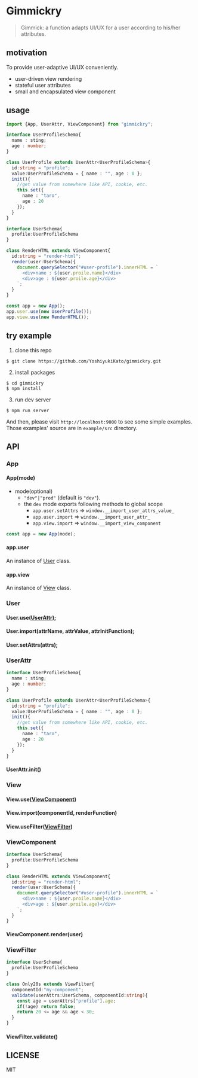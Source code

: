 # Gimmickry
> Gimmick: a function adapts UI/UX for a user according to his/her attributes.

## motivation
To provide user-adaptive UI/UX conveniently.

- user-driven view rendering
- stateful user attributes
- small and encapsulated view component

## usage

```ts
import {App, UserAttr, ViewComponent} from "gimmickry";

interface UserProfileSchema{
  name : sting;
  age : number;
}

class UserProfile extends UserAttr<UserProfileSchema>{
  id:string = "profile";
  value:UserProfileSchema = { name : "", age : 0 };
  init(){
    //get value from somewhere like API, cookie, etc.
    this.set({
      name : "taro",
      age : 20
    });
  }
}

interface UserSchema{
  profile:UserProfileSchema
}

class RenderHTML extends ViewComponent{
  id:string = "render-html";
  render(user:UserSchema){
    document.querySelector("#user-profile").innerHTML = `
      <div>name : ${user.proile.name}</div>
      <div>age : ${user.proile.age}</div>
    `;
  }
}

const app = new App();
app.user.use(new UserProfile());
app.view.use(new RenderHTML());
```

## try example
1. clone this repo

```console
$ git clone https://github.com/YoshiyukiKato/gimmickry.git
```

2. install packages
```console
$ cd gimmickry
$ npm install
```

3. run dev server
```console
$ npm run server
```

And then, please visit `http://localhost:9000` to see some simple examples.
Those examples' source are in `example/src` directory.

## API
### App
#### App(mode)
- mode(optional)
  - `"dev"|"prod"` (default is `"dev"`).
  - the `dev` mode exports following methods to global scope
    - `app.user.setAttrs` => `window.__import_user_attrs_value_`
    - `app.user.import` => `window.__import_user_attr_`
    - `app.view.import` => `window.__import_view_component`

```ts
const app = new App(mode);
```

#### app.user
An instance of [User](#user) class.
#### app.view
An instance of [View](#view) class.
### User
#### User.use([UserAttr](#userattr));
#### User.import(attrName, attrValue, attrInitFunction);
#### User.setAttrs(attrs);
### UserAttr
```ts
interface UserProfileSchema{
  name : sting;
  age : number;
}

class UserProfile extends UserAttr<UserProfileSchema>{
  id:string = "profile";
  value:UserProfileSchema = { name : "", age : 0 };
  init(){
    //get value from somewhere like API, cookie, etc.
    this.set({
      name : "taro",
      age : 20
    });
  }
}
```

#### UserAttr.init()
### View
#### View.use([ViewComponent](#viewcomponent))
#### View.import(componentId, renderFunction)
#### View.useFilter([ViewFilter](#viewfilter))
### ViewComponent
```ts
interface UserSchema{
  profile:UserProfileSchema
}

class RenderHTML extends ViewComponent{
  id:string = "render-html";
  render(user:UserSchema){
    document.querySelector("#user-profile").innerHTML = `
      <div>name : ${user.proile.name}</div>
      <div>age : ${user.proile.age}</div>
    `;
  }
}
```
#### ViewComponent.render(user)
### ViewFilter
```ts
interface UserSchema{
  profile:UserProfileSchema
}

class Only20s extends ViewFilter{
  componentId:"my-component";
  validate(userAttrs:UserSchema, componentId:string){
    const age = userAttrs["profile"].age;
    if(!age) return false;
    return 20 <= age && age < 30;
  }
}
```
#### ViewFilter.validate()
## LICENSE
MIT
